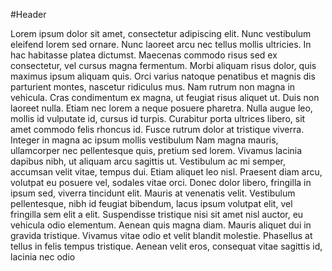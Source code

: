 #Header

Lorem ipsum dolor sit amet, consectetur adipiscing elit. Nunc vestibulum eleifend lorem sed ornare. Nunc laoreet arcu nec tellus mollis ultricies. In hac habitasse platea dictumst. Maecenas commodo risus sed ex consectetur, vel cursus magna fermentum. Morbi aliquam risus dolor, quis maximus ipsum aliquam quis. Orci varius natoque penatibus et magnis dis parturient montes, nascetur ridiculus mus. Nam rutrum non magna in vehicula. Cras condimentum ex magna, ut feugiat risus aliquet ut. Duis non laoreet nulla. Etiam nec lorem a neque posuere pharetra. Nulla augue leo, mollis id vulputate id, cursus id turpis. Curabitur porta ultrices libero, sit amet commodo felis rhoncus id. Fusce rutrum dolor at tristique viverra. Integer in magna ac ipsum mollis vestibulum Nam magna mauris, ullamcorper nec pellentesque quis, pretium sed lorem. Vivamus lacinia dapibus nibh, ut aliquam arcu sagittis ut. Vestibulum ac mi semper, accumsan velit vitae, tempus dui. Etiam aliquet leo nisl. Praesent diam arcu, volutpat eu posuere vel, sodales vitae orci. Donec dolor libero, fringilla in ipsum sed, viverra tincidunt elit. Mauris at venenatis velit. Vestibulum pellentesque, nibh id feugiat bibendum, lacus ipsum volutpat elit, vel fringilla sem elit a elit. Suspendisse tristique nisi sit amet nisl auctor, eu vehicula odio elementum. Aenean quis magna diam. Mauris aliquet dui in gravida tristique. Vivamus vitae odio et velit blandit molestie. Phasellus at tellus in felis tempus tristique. Aenean velit eros, consequat vitae sagittis id, lacinia nec odio
